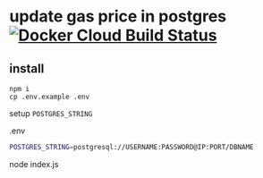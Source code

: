 # update gas price in postgres [![Docker Cloud Build Status](https://img.shields.io/docker/cloud/build/peppersec/chainlink_gas_price.svg)](https://hub.docker.com/r/peppersec/chainlink_gas_price/builds)

## install

```
npm i 
cp .env.example .env
```  

setup `POSTGRES_STRING` 

.env
```bash
POSTGRES_STRING=postgresql://USERNAME:PASSWORD@IP:PORT/DBNAME
```

node index.js
